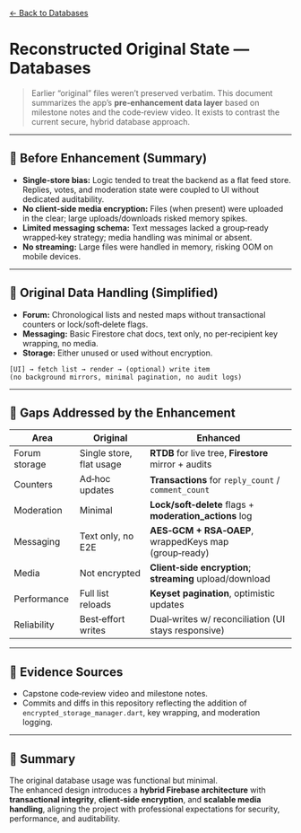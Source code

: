 [← Back to Databases](index.md)

# Reconstructed Original State — Databases

> Earlier “original” files weren’t preserved verbatim. This document summarizes the app’s **pre‑enhancement data layer** based on milestone notes and the code‑review video. It exists to contrast the current secure, hybrid database approach.

---

## 🧱 Before Enhancement (Summary)

- **Single‑store bias:** Logic tended to treat the backend as a flat feed store. Replies, votes, and moderation state were coupled to UI without dedicated auditability.  
- **No client‑side media encryption:** Files (when present) were uploaded in the clear; large uploads/downloads risked memory spikes.  
- **Limited messaging schema:** Text messages lacked a group‑ready wrapped‑key strategy; media handling was minimal or absent.  
- **No streaming:** Large files were handled in memory, risking OOM on mobile devices.

---

## 🧩 Original Data Handling (Simplified)

- **Forum:** Chronological lists and nested maps without transactional counters or lock/soft‑delete flags.  
- **Messaging:** Basic Firestore chat docs, text only, no per‑recipient key wrapping, no media.  
- **Storage:** Either unused or used without encryption.

```text
[UI] → fetch list → render → (optional) write item
(no background mirrors, minimal pagination, no audit logs)
```

---

## 🧮 Gaps Addressed by the Enhancement

| Area | Original | Enhanced |
|------|----------|----------|
| Forum storage | Single store, flat usage | **RTDB** for live tree, **Firestore** mirror + audits |
| Counters | Ad‑hoc updates | **Transactions** for `reply_count` / `comment_count` |
| Moderation | Minimal | **Lock/soft‑delete** flags + **moderation_actions** log |
| Messaging | Text only, no E2E | **AES‑GCM + RSA‑OAEP**, wrappedKeys map (group‑ready) |
| Media | Not encrypted | **Client‑side encryption**; **streaming** upload/download |
| Performance | Full list reloads | **Keyset pagination**, optimistic updates |
| Reliability | Best‑effort writes | Dual‑writes w/ reconciliation (UI stays responsive) |

---

## 🧾 Evidence Sources

- Capstone code‑review video and milestone notes.  
- Commits and diffs in this repository reflecting the addition of `encrypted_storage_manager.dart`, key wrapping, and moderation logging.

---

## 🧭 Summary

The original database usage was functional but minimal.  
The enhanced design introduces a **hybrid Firebase architecture** with **transactional integrity**, **client‑side encryption**, and **scalable media handling**, aligning the project with professional expectations for security, performance, and auditability.

